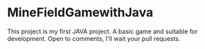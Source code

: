 # MineFieldGamewithJava

This project is my first JAVA project. A basic game and suitable for development. Open to comments, I'll wait your pull requests.
